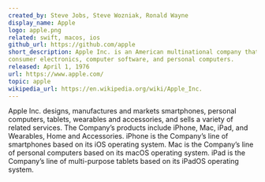 ```yaml
--- 
created_by: Steve Jobs, Steve Wozniak, Ronald Wayne
display_name: Apple
logo: apple.png
related: swift, macos, ios
github_url: https://github.com/apple
short_description: Apple Inc. is an American multinational company that designs, develops, and sells
consumer electronics, computer software, and personal computers.
released: April 1, 1976
url: https://www.apple.com/
topic: apple
wikipedia_url: https://en.wikipedia.org/wiki/Apple_Inc.
---
```

Apple Inc. designs, manufactures and markets smartphones, personal computers, tablets, wearables and accessories, and sells a variety of related services. The Company’s products include iPhone, Mac, iPad, and Wearables, Home and Accessories. iPhone is the Company’s line of smartphones based on its iOS operating system. Mac is the Company’s line of personal computers based on its macOS operating system. iPad is the Company’s line of multi-purpose tablets based on its iPadOS operating system.